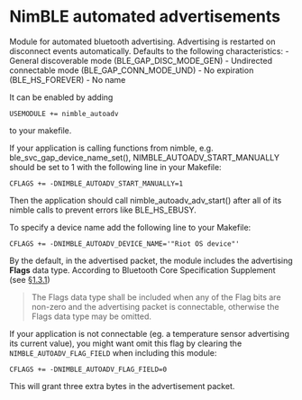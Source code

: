 # NimBLE automated advertisements

Module for automated bluetooth advertising. Advertising is restarted on
disconnect events automatically. Defaults to the following characteristics:
    - General discoverable mode (BLE_GAP_DISC_MODE_GEN)
    - Undirected connectable mode (BLE_GAP_CONN_MODE_UND)
    - No expiration (BLE_HS_FOREVER)
    - No name

It can be enabled by adding
```
USEMODULE += nimble_autoadv
```
to your makefile.

If your application is calling functions from nimble, e.g.
ble_svc_gap_device_name_set(), NIMBLE_AUTOADV_START_MANUALLY should be set to 1
with the following line in your Makefile:
```
CFLAGS += -DNIMBLE_AUTOADV_START_MANUALLY=1
```
Then the application should call nimble_autoadv_adv_start() after all of its
nimble calls to prevent errors like BLE_HS_EBUSY.

To specify a device name add the following line to your Makefile:
```
CFLAGS += -DNIMBLE_AUTOADV_DEVICE_NAME='"Riot OS device"'
```

By the default, in the advertised packet, the module includes the advertising
**Flags** data type. According to Bluetooth Core Specification Supplement (see
[§1.3.1](https://www.bluetooth.com/specifications/specs/core-specification-supplement-9/))
> The Flags data type shall be included when any of the Flag bits are non-zero
and the advertising packet is connectable, otherwise the Flags data type may be
omitted.

If your application is not connectable (eg. a temperature sensor advertising
its current value), you might want omit this flag by clearing the
`NIMBLE_AUTOADV_FLAG_FIELD` when including this module:
```
CFLAGS += -DNIMBLE_AUTOADV_FLAG_FIELD=0
```
This will grant three extra bytes in the advertisement packet.
